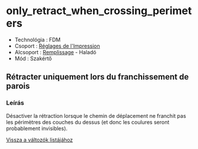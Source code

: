 # only\_retract\_when\_crossing\_perimeters

* Technológia : FDM
* Csoport : [Réglages de l'Impression](../print_settings/print_settings.md)
* Alcsoport : [Remplissage](../print_settings/print_settings.md#remplissage) - Haladó
* Mód : Szakértő

## Rétracter uniquement lors du franchissement de parois

### Leírás

Désactiver la rétraction lorsque le chemin de déplacement ne franchit pas les périmètres des couches du dessus \(et donc les coulures seront probablement invisibles\).

[Vissza a változók listájához](variable_list.md)

